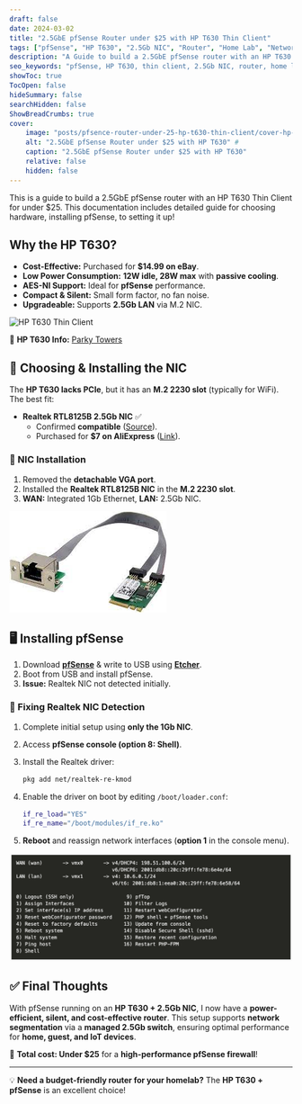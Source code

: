 ```yaml
---
draft: false
date: 2024-03-02
title: "2.5GbE pfSense Router under $25 with HP T630 Thin Client"
tags: ["pfSense", "HP T630", "2.5Gb NIC", "Router", "Home Lab", "Network Security", "Firewall", "Home Network", "Home Automation", "IoT Security"]
description: "A Guide to build a 2.5GbE pfSense router with an HP T630 Thin Client for under $25. This documentation includes detailed guide for choosing hardware, installing pfSense, to setting it up!"
seo_keywords: "pfSense, HP T630, thin client, 2.5Gb NIC, router, home lab, network security, firewall, home network, home automation, IoT security"
showToc: true
TocOpen: false
hideSummary: false
searchHidden: false
ShowBreadCrumbs: true
cover:
    image: "posts/pfsence-router-under-25-hp-t630-thin-client/cover-hp-t630-pfsense-2.5gbe.png"
    alt: "2.5GbE pfSense Router under $25 with HP T630" #
    caption: "2.5GbE pfSense Router under $25 with HP T630"
    relative: false
    hidden: false
---
```


This is a guide to build a 2.5GbE pfSense router with an HP T630 Thin Client for under $25. This documentation includes detailed guide for choosing hardware, installing pfSense, to setting it up!

## Why the HP T630?  

- **Cost-Effective:** Purchased for **$14.99 on eBay**.  
- **Low Power Consumption:** **12W idle, 28W max** with **passive cooling**.  
- **AES-NI Support:** Ideal for **pfSense** performance.  
- **Compact & Silent:** Small form factor, no fan noise.  
- **Upgradeable:** Supports **2.5Gb LAN** via M.2 NIC.  

![HP T630 Thin Client](hp-t630.png)  

🔗 **HP T630 Info:** [Parky Towers](https://www.parkytowers.me.uk/thin/hp/t630/)  

## 🔌 Choosing & Installing the NIC  

The **HP T630 lacks PCIe**, but it has an **M.2 2230 slot** (typically for WiFi). The best fit:  

- **Realtek RTL8125B 2.5Gb NIC** ✅  
  - Confirmed **compatible** ([Source](https://www.miccet.nl/2023/01/11/extra-nic-on-the-hp-thin-client-t630/)).  
  - Purchased for **$7 on AliExpress** ([Link](https://www.aliexpress.us/item/3256804497025928.html)).  

### 🔧 NIC Installation  

1. Removed the **detachable VGA port**.  
2. Installed the **Realtek RTL8125B NIC** in the **M.2 2230 slot**.  
3. **WAN:** Integrated 1Gb Ethernet, **LAN:** 2.5Gb NIC.  

![Realtek RTL8125B NIC](rtl8125b.jpeg)  

## 🖥️ Installing pfSense  

1. Download **[pfSense](https://www.pfsense.org/download/)** & write to USB using **[Etcher](https://etcher.balena.io/)**.  
2. Boot from USB and install pfSense.  
3. **Issue:** Realtek NIC not detected initially.  

### 🔹 Fixing Realtek NIC Detection  

1. Complete initial setup using **only the 1Gb NIC**.  
2. Access **pfSense console (option 8: Shell)**.  
3. Install the Realtek driver:  

   ```sh
   pkg add net/realtek-re-kmod
   ```  

4. Enable the driver on boot by editing `/boot/loader.conf`:  

   ```sh
   if_re_load="YES"
   if_re_name="/boot/modules/if_re.ko"
   ```  

5. **Reboot** and reassign network interfaces (**option 1** in the console menu).  

![pfSense Console](pfsense-console.png)  

## ✅ Final Thoughts  

With pfSense running on an **HP T630 + 2.5Gb NIC**, I now have a **power-efficient, silent, and cost-effective router**. This setup supports **network segmentation** via a **managed 2.5Gb switch**, ensuring optimal performance for **home, guest, and IoT devices**.  

🚀 **Total cost: Under $25** for a **high-performance pfSense firewall**!  

---  

💡 **Need a budget-friendly router for your homelab?** The **HP T630 + pfSense** is an excellent choice!  
